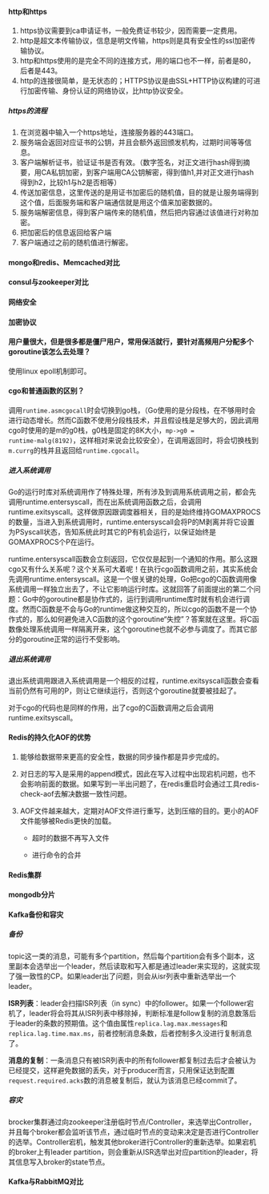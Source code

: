 

#### http和https

1. https协议需要到ca申请证书，一般免费证书较少，因而需要一定费用。
2. http是超文本传输协议，信息是明文传输，https则是具有安全性的ssl加密传输协议。
3. http和https使用的是完全不同的连接方式，用的端口也不一样，前者是80，后者是443。
4. http的连接很简单，是无状态的；HTTPS协议是由SSL+HTTP协议构建的可进行加密传输、身份认证的网络协议，比http协议安全。

##### https的流程

1. 在浏览器中输入一个https地址，连接服务器的443端口。
2. 服务端会返回对应证书的公钥，并且会额外返回颁发机构，过期时间等等信息。
3. 客户端解析证书，验证证书是否有效。（数字签名，对正文进行hash得到摘要，用CA私钥加密，到客户端用CA公钥解密，得到值h1,并对正文进行hash得到h2，比较h1与h2是否相等）
4. 传送加密信息，这里传送的是用证书加密后的随机值，目的就是让服务端得到这个值，后面服务端和客户端通信就是用这个值来加密数据的。
5. 服务端解密信息，得到客户端传来的随机值，然后把内容通过该值进行对称加密。
6. 把加密后的信息返回给客户端
7. 客户端通过之前的随机值进行解密。

#### mongo和redis、Memcached对比

#### consul与zookeeper对比

#### 网络安全

#### 加密协议



#### 用户量很大，但是很多都是僵尸用户，常用保活就行，要针对高频用户分配多个goroutine该怎么去处理？

使用linux epoll机制即可。

 

#### cgo和普通函数的区别？

调用`runtime.asmcgocall`时会切换到go栈，（Go使用的是分段栈，在不够用时会进行动态增长。然而C函数不使用分段栈技术，并且假设栈是足够大的，因此调用cgo时使用的是m的g0栈，g0栈是固定的8K大小，`mp->g0 = runtime·malg(8192)`，这样相对来说会比较安全），在调用返回时，将会切换栈到`m.currg`的栈并且返回给`runtime.cgocall`。

##### 进入系统调用

Go的运行时库对系统调用作了特殊处理，所有涉及到调用系统调用之前，都会先调用runtime.entersyscall，而在出系统调用函数之后，会调用runtime.exitsyscall。这样做原因跟调度器相关，目的是始终维持GOMAXPROCS的数量，当进入到系统调用时，runtime.entersyscall会将P的M剥离并将它设置为PSyscall状态，告知系统此时其它的P有机会运行，以保证始终是GOMAXPROCS个P在运行。

runtime.entersyscall函数会立刻返回，它仅仅是起到一个通知的作用。那么这跟cgo又有什么关系呢？这个关系可大着呢！在执行cgo函数调用之前，其实系统会先调用runtime.entersyscall。这是一个很关键的处理，Go把cgo的C函数调用像系统调用一样独立出去了，不让它影响运行时库。这就回答了前面提出的第二个问题：Go中的goroutine都是协作式的，运行到调用runtime库时就有机会进行调度。然而C函数是不会与Go的runtime做这种交互的，所以cgo的函数不是一个协作式的，那么如何避免进入C函数的这个goroutine“失控”？答案就在这里。将C函数像处理系统调用一样隔离开来，这个goroutine也就不必参与调度了。而其它部分的goroutine正常的运行不受影响。

##### 退出系统调用

退出系统调用跟进入系统调用是一个相反的过程，runtime.exitsyscall函数会查看当前仍然有可用的P，则让它继续运行，否则这个goroutine就要被挂起了。

对于cgo的代码也是同样的作用，出了cgo的C函数调用之后会调用runtime.exitsyscall。



#### Redis的持久化AOF的优势

1. 能够给数据带来更高的安全性，数据的同步操作都是异步完成的。

2. 对日志的写入是采用的append模式，因此在写入过程中出现宕机问题，也不会影响前面的数据。如果写到一半出问题了，在redis重启时会通过工具redis-check-aof去解决数据一致性问题。

3. AOF文件越来越大，定期对AOF文件进行重写，达到压缩的目的。更小的AOF文件能够被Redis更快的加载。

   - 超时的数据不再写入文件

   - 进行命令的合并





#### Redis集群



#### mongodb分片





#### Kafka备份和容灾

##### 备份

topic这一类的消息，可能有多个partition，然后每个partition会有多个副本，这里副本会选举出一个leader，然后读取和写入都是通过leader来实现的，这就实现了强一致性的CP。如果leader出了问题，则会从isr列表中重新选举出一个leader。

**ISR列表**：leader会扫描ISR列表（in sync）中的follower。如果一个follower宕机了，leader将会将其从ISR列表中移除掉，判断标准是follow复制的消息数落后于leader的条数的预期值。这个值由属性`replica.lag.max.messages`和`replica.lag.time.max.ms`，前者控制消息条数，后者控制多久没进行复制消息了。

**消息的复制**：一条消息只有被ISR列表中的所有follower都复制过去后才会被认为已经提交，这样避免数据的丢失，对于producer而言，只用保证达到配置`request.required.acks`数的消息被复制后，就认为该消息已经commit了。

##### 容灾

brocker集群通过向zookeeper注册临时节点/Controller，来选举出Controller，并且每个broker都会监听该节点，通过临时节点的变动来决定是否进行Controller的选举。Controller宕机，触发其他broker进行Controller的重新选举。如果宕机的broker上有leader partition，则会重新从ISR选举出对应partition的leader，将其信息写入broker的state节点。



#### Kafka与RabbitMQ对比